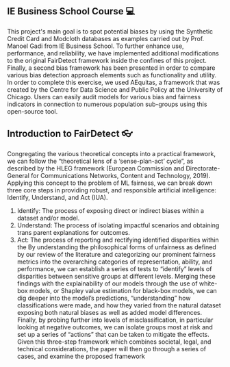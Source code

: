 
## IE Business School Course 💻
This project's main goal is to spot potential biases by using the Synthetic Credit Card and Modcloth databases as examples carried out by Prof. Manoel Gadi from IE Business School.
To further enhance use, performance, and reliability, we have implemented additional modifications to the original FairDetect framework inside the confines of this project. Finally, a second bias framework has been presented in order to compare various bias detection approach elements such as functionality and utility. In order to complete this exercise, we used AEquitas, a framework that was created by the Centre for Data Science and Public Policy at the University of Chicago. Users can easily audit models for various bias and fairness indicators in connection to numerous population sub-groups using this open-source tool.



## Introduction to FairDetect 👓
Congregating the various theoretical concepts into a practical framework, we can follow the “theoretical lens of a ‘sense-plan-act’ cycle”, as described by the HLEG framework (European Commission and Directorate-
General for Communications Networks, Content and Technology, 2019). Applying this concept to the problem of ML fairness, we can break down three core steps in providing robust, and responsible artificial intelligence:
Identify, Understand, and Act (IUA).
1. Identify: The process of exposing direct or indirect biases within a dataset and/or model.
2. Understand: The process of isolating impactful scenarios and obtaining trans parent explanations for outcomes.
3. Act: The process of reporting and rectifying identified disparities within the
By understanding the philosophical forms of unfairness as defined by our review of the literature and categorizing our prominent fairness metrics into the overarching categories of representation, ability, and performance,
we can establish a series of tests to “identify” levels of disparities between sensitive groups at different levels. Merging these findings with the explainability of our models through the use of white-box models, or Shapley
value estimation for black-box models, we can dig deeper into the model’s predictions, “understanding” how classifications were made, and how they varied from the natural dataset exposing both natural biases as well as
added model differences. Finally, by probing further into levels of misclassification, in particular looking at negative outcomes, we can isolate groups most at risk and set up a series of “actions” that can be taken to mitigate
the effects. Given this three-step framework which combines societal, legal, and technical considerations, the paper will then go through a series of cases, and examine the proposed framework
